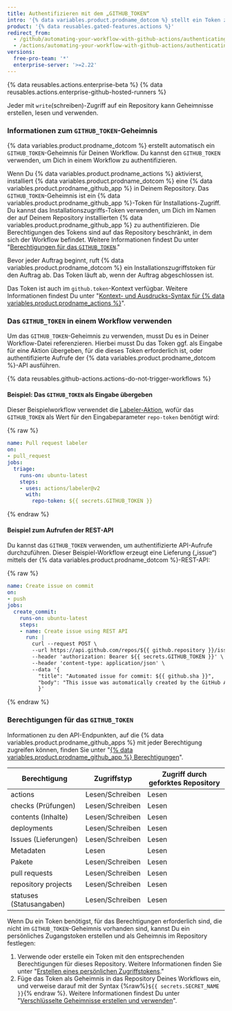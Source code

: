 ```yaml
---
title: Authentifizieren mit dem „GITHUB_TOKEN“
intro: '{% data variables.product.prodname_dotcom %} stellt ein Token zur Verfügung, mit dem Du Dich im Namen von {% data variables.product.prodname_actions %} authentifizieren kannst.'
product: '{% data reusables.gated-features.actions %}'
redirect_from:
  - /github/automating-your-workflow-with-github-actions/authenticating-with-the-github_token
  - /actions/automating-your-workflow-with-github-actions/authenticating-with-the-github_token
versions:
  free-pro-team: '*'
  enterprise-server: '>=2.22'
---
```


{% data reusables.actions.enterprise-beta %}
{% data reusables.actions.enterprise-github-hosted-runners %}

Jeder mit `write`(schreiben)-Zugriff auf ein Repository kann Geheimnisse erstellen, lesen und verwenden.

### Informationen zum `GITHUB_TOKEN`-Geheimnis

{% data variables.product.prodname_dotcom %} erstellt automatisch ein `GITHUB_TOKEN`-Geheimnis für Deinen Workflow. Du kannst den `GITHUB_TOKEN` verwenden, um Dich in einem Workflow zu authentifizieren.

Wenn Du {% data variables.product.prodname_actions %} aktivierst, installiert {% data variables.product.prodname_dotcom %} eine {% data variables.product.prodname_github_app %} in Deinem Repository. Das `GITHUB_TOKEN`-Geheimnis ist ein {% data variables.product.prodname_github_app %}-Token für Installations-Zugriff. Du kannst das Installationszugriffs-Token verwenden, um Dich im Namen der auf Deinem Repository installierten {% data variables.product.prodname_github_app %} zu authentifizieren. Die Berechtigungen des Tokens sind auf das Repository beschränkt, in dem sich der Workflow befindet. Weitere Informationen findest Du unter "[Berechtigungen für das `GITHUB_TOKEN`](#permissions-for-the-github_token)."

Bevor jeder Auftrag beginnt, ruft {% data variables.product.prodname_dotcom %} ein Installationszugriffstoken für den Auftrag ab. Das Token läuft ab, wenn der Auftrag abgeschlossen ist.

Das Token ist auch im `github.token`-Kontext verfügbar. Weitere Informationen findest Du unter "[Kontext- und Ausdrucks-Syntax für {% data variables.product.prodname_actions %}](/actions/reference/context-and-expression-syntax-for-github-actions#github-context)".

### Das `GITHUB_TOKEN` in einem Workflow verwenden

Um das `GITHUB_TOKEN`-Geheimnis zu verwenden, musst Du es in Deiner Workflow-Datei referenzieren. Hierbei musst Du das Token ggf. als Eingabe für eine Aktion übergeben, für die dieses Token erforderlich ist, oder authentifizierte Aufrufe der {% data variables.product.prodname_dotcom %}-API ausführen.

{% data reusables.github-actions.actions-do-not-trigger-workflows %}

#### Beispiel: Das `GITHUB_TOKEN` als Eingabe übergeben

Dieser Beispielworkflow verwendet die [Labeler-Aktion](https://github.com/actions/labeler), wofür das `GITHUB_TOKEN` als Wert für den Eingabeparameter `repo-token` benötigt wird:

  {% raw %}
  ```yaml
  name: Pull request labeler
  on:
  - pull_request
  jobs:
    triage:
      runs-on: ubuntu-latest
      steps:
      - uses: actions/labeler@v2
        with:
          repo-token: ${{ secrets.GITHUB_TOKEN }}
  ```
  {% endraw %}

#### Beispiel zum Aufrufen der REST-API

Du kannst das `GITHUB_TOKEN` verwenden, um authentifizierte API-Aufrufe durchzuführen. Dieser Beispiel-Workflow erzeugt eine Lieferung („issue“) mittels der {% data variables.product.prodname_dotcom %}-REST-API:

  {% raw %}
  ```yaml
  name: Create issue on commit
  on:
  - push
  jobs:
    create_commit:
      runs-on: ubuntu-latest
      steps:
      - name: Create issue using REST API
        run: |
          curl --request POST \
          --url https://api.github.com/repos/${{ github.repository }}/issues \
          --header 'authorization: Bearer ${{ secrets.GITHUB_TOKEN }}' \
          --header 'content-type: application/json' \
          --data '{
            "title": "Automated issue for commit: ${{ github.sha }}",
            "body": "This issue was automatically created by the GitHub Action workflow **${{ github.workflow }}**. \n\n Der Commit-Hash lautete: _'{{ github.sha }}_."
            }'
  ```
  {% endraw %}

### Berechtigungen für das `GITHUB_TOKEN`

Informationen zu den API-Endpunkten, auf die {% data variables.product.prodname_github_apps %} mit jeder Berechtigung zugreifen können, finden Sie unter "[{% data variables.product.prodname_github_app %} Berechtigungen](/v3/apps/permissions/)".

| Berechtigung             | Zugriffstyp     | Zugriff durch geforktes Repository |
| ------------------------ | --------------- | ---------------------------------- |
| actions                  | Lesen/Schreiben | Lesen                              |
| checks (Prüfungen)       | Lesen/Schreiben | Lesen                              |
| contents (Inhalte)       | Lesen/Schreiben | Lesen                              |
| deployments              | Lesen/Schreiben | Lesen                              |
| Issues (Lieferungen)     | Lesen/Schreiben | Lesen                              |
| Metadaten                | Lesen           | Lesen                              |
| Pakete                   | Lesen/Schreiben | Lesen                              |
| pull requests            | Lesen/Schreiben | Lesen                              |
| repository projects      | Lesen/Schreiben | Lesen                              |
| statuses (Statusangaben) | Lesen/Schreiben | Lesen                              |

Wenn Du ein Token benötigst, für das Berechtigungen erforderlich sind, die nicht im `GITHUB_TOKEN`-Geheimnis vorhanden sind, kannst Du ein persönliches Zugangstoken erstellen und als Geheimnis im Repository festlegen:

1. Verwende oder erstelle ein Token mit den entsprechenden Berechtigungen für dieses Repository. Weitere Informationen finden Sie unter "[Erstellen eines persönlichen Zugriffstokens](/github/authenticating-to-github/creating-a-personal-access-token)."
1. Füge das Token als Geheimnis in das Repository Deines Workflows ein, und verweise darauf mit der Syntax {%raw%}`${{ secrets.SECRET_NAME }}`{% endraw %}. Weitere Informationen findest Du unter "[Verschlüsselte Geheimnisse erstellen und verwenden](/github/automating-your-workflow-with-github-actions/creating-and-using-encrypted-secrets)".
